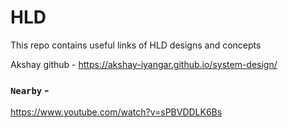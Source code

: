 # HLD

This repo contains useful links of HLD designs and concepts

Akshay github - https://akshay-iyangar.github.io/system-design/

### `Nearby` -

https://www.youtube.com/watch?v=sPBVDDLK6Bs
